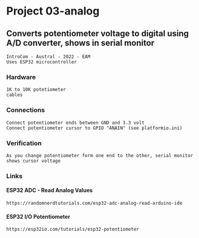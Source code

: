 
#   Project 03-analog

##  Converts potentiometer voltage to digital using A/D converter, shows in serial monitor

    IntroCom - Austral - 2022 - EAM
    Uses ESP32 microcontroller

###  Hardware

    1K to 10K potetiometer
    cables

###  Connections

    Connect potentiometer ends between GND and 3.3 volt
    Connect potentiometer cursor to GPIO "ANAIN" (see platformio.ini)

###  Verification

    As you change potentiometer form one end to the other, serial monitor
    shows cursor voltage

###  Links

#### ESP32 ADC - Read Analog Values

    https://randomnerdtutorials.com/esp32-adc-analog-read-arduino-ide

#### ESP32 I/O Potentiometer

    https://esp32io.com/tutorials/esp32-potentiometer




